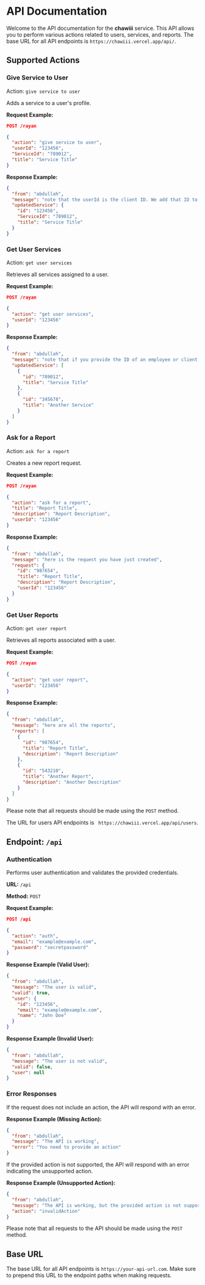 # API Documentation

Welcome to the API documentation for the **chawiii** service. This API allows you to perform various actions related to users, services, and reports. The base URL for all API endpoints is `https://chawiii.vercel.app/api/`.

## Supported Actions

### Give Service to User
Action: `give service to user`

Adds a service to a user's profile.

**Request Example:**
```json
POST /rayan

{
  "action": "give service to user",
  "userId": "123456",
  "ServiceId": "789012",
  "title": "Service Title"
}
```

**Response Example:**
```json
{
  "from": "abdullah",
  "message": "note that the userId is the client ID. We add that ID to an array of clients. You can find the updated service version.",
  "updatedService": {
    "id": "123456",
    "ServiceId": "789012",
    "title": "Service Title"
  }
}
```

### Get User Services
Action: `get user services`

Retrieves all services assigned to a user.

**Request Example:**
```json
POST /rayan

{
  "action": "get user services",
  "userId": "123456"
}
```

**Response Example:**
```json
{
  "from": "abdullah",
  "message": "note that if you provide the ID of an employee or client, the return will be the assigned services",
  "updatedService": [
    {
      "id": "789012",
      "title": "Service Title"
    },
    {
      "id": "345678",
      "title": "Another Service"
    }
  ]
}
```

### Ask for a Report
Action: `ask for a report`

Creates a new report request.

**Request Example:**
```json
POST /rayan

{
  "action": "ask for a report",
  "title": "Report Title",
  "description": "Report Description",
  "userId": "123456"
}
```

**Response Example:**
```json
{
  "from": "abdullah",
  "message": "here is the request you have just created",
  "request": {
    "id": "987654",
    "title": "Report Title",
    "description": "Report Description",
    "userId": "123456"
  }
}
```

### Get User Reports
Action: `get user report`

Retrieves all reports associated with a user.

**Request Example:**
```json
POST /rayan

{
  "action": "get user report",
  "userId": "123456"
}
```

**Response Example:**
```json
{
  "from": "abdullah",
  "message": "here are all the reports",
  "reports": [
    {
      "id": "987654",
      "title": "Report Title",
      "description": "Report Description"
    },
    {
      "id": "543210",
      "title": "Another Report",
      "description": "Another Description"
    }
  ]
}
```

Please note that all requests should be made using the `POST` method.


 The  URL for users API endpoints is ` https://chawiii.vercel.app/api/users`.

## Endpoint: `/api`

### Authentication

Performs user authentication and validates the provided credentials.

**URL:** `/api`

**Method:** `POST`

**Request Example:**
```json
POST /api

{
  "action": "auth",
  "email": "example@example.com",
  "password": "secretpassword"
}
```

**Response Example (Valid User):**
```json
{
  "from": "abdullah",
  "message": "The user is valid",
  "valid": true,
  "user": {
    "id": "123456",
    "email": "example@example.com",
    "name": "John Doe"
  }
}
```

**Response Example (Invalid User):**
```json
{
  "from": "abdullah",
  "message": "The user is not valid",
  "valid": false,
  "user": null
}
```

### Error Responses

If the request does not include an action, the API will respond with an error.

**Response Example (Missing Action):**
```json
{
  "from": "abdullah",
  "message": "The API is working",
  "error": "You need to provide an action"
}
```

If the provided action is not supported, the API will respond with an error indicating the unsupported action.

**Response Example (Unsupported Action):**
```json
{
  "from": "abdullah",
  "message": "The API is working, but the provided action is not supported",
  "action": "invalidAction"
}
```

Please note that all requests to the API should be made using the `POST` method.

## Base URL

The base URL for all API endpoints is `https://your-api-url.com`. Make sure to prepend this URL to the endpoint paths when making requests.
